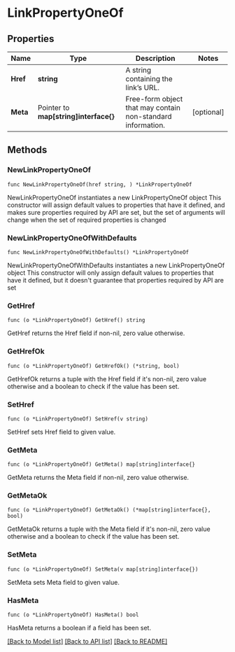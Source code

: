 # LinkPropertyOneOf

## Properties

Name | Type | Description | Notes
------------ | ------------- | ------------- | -------------
**Href** | **string** | A string containing the link’s URL. | 
**Meta** | Pointer to **map[string]interface{}** | Free-form object that may contain non-standard information. | [optional] 

## Methods

### NewLinkPropertyOneOf

`func NewLinkPropertyOneOf(href string, ) *LinkPropertyOneOf`

NewLinkPropertyOneOf instantiates a new LinkPropertyOneOf object
This constructor will assign default values to properties that have it defined,
and makes sure properties required by API are set, but the set of arguments
will change when the set of required properties is changed

### NewLinkPropertyOneOfWithDefaults

`func NewLinkPropertyOneOfWithDefaults() *LinkPropertyOneOf`

NewLinkPropertyOneOfWithDefaults instantiates a new LinkPropertyOneOf object
This constructor will only assign default values to properties that have it defined,
but it doesn't guarantee that properties required by API are set

### GetHref

`func (o *LinkPropertyOneOf) GetHref() string`

GetHref returns the Href field if non-nil, zero value otherwise.

### GetHrefOk

`func (o *LinkPropertyOneOf) GetHrefOk() (*string, bool)`

GetHrefOk returns a tuple with the Href field if it's non-nil, zero value otherwise
and a boolean to check if the value has been set.

### SetHref

`func (o *LinkPropertyOneOf) SetHref(v string)`

SetHref sets Href field to given value.


### GetMeta

`func (o *LinkPropertyOneOf) GetMeta() map[string]interface{}`

GetMeta returns the Meta field if non-nil, zero value otherwise.

### GetMetaOk

`func (o *LinkPropertyOneOf) GetMetaOk() (*map[string]interface{}, bool)`

GetMetaOk returns a tuple with the Meta field if it's non-nil, zero value otherwise
and a boolean to check if the value has been set.

### SetMeta

`func (o *LinkPropertyOneOf) SetMeta(v map[string]interface{})`

SetMeta sets Meta field to given value.

### HasMeta

`func (o *LinkPropertyOneOf) HasMeta() bool`

HasMeta returns a boolean if a field has been set.


[[Back to Model list]](../README.md#documentation-for-models) [[Back to API list]](../README.md#documentation-for-api-endpoints) [[Back to README]](../README.md)



